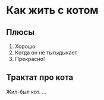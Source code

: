 # Как жить с котом
## Плюсы

1. Хорошо
2. Когда он не тыгыдыкает
3. Прекрасно!

## Трактат про кота

Жил-был кот. ...
